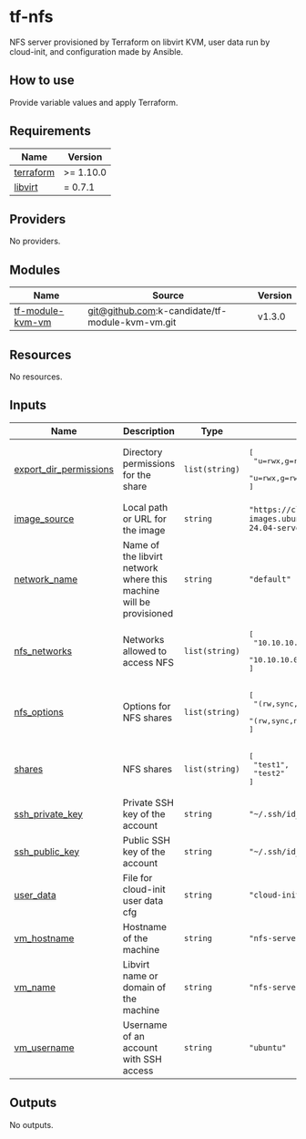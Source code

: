 # tf-nfs
NFS server provisioned by Terraform on libvirt KVM, user data run by cloud-init, and configuration made by Ansible.

## How to use
Provide variable values and apply Terraform.

<!-- BEGIN_TF_DOCS -->
## Requirements

| Name | Version |
|------|---------|
| <a name="requirement_terraform"></a> [terraform](#requirement\_terraform) | >= 1.10.0 |
| <a name="requirement_libvirt"></a> [libvirt](#requirement\_libvirt) | = 0.7.1 |

## Providers

No providers.

## Modules

| Name | Source | Version |
|------|--------|---------|
| <a name="module_tf-module-kvm-vm"></a> [tf-module-kvm-vm](#module\_tf-module-kvm-vm) | git@github.com:k-candidate/tf-module-kvm-vm.git | v1.3.0 |

## Resources

No resources.

## Inputs

| Name | Description | Type | Default | Required |
|------|-------------|------|---------|:--------:|
| <a name="input_export_dir_permissions"></a> [export\_dir\_permissions](#input\_export\_dir\_permissions) | Directory permissions for the share | `list(string)` | <pre>[<br/>  "u=rwx,g=rwx,o=rwx",<br/>  "u=rwx,g=rwx,o=rwx"<br/>]</pre> | no |
| <a name="input_image_source"></a> [image\_source](#input\_image\_source) | Local path or URL for the image | `string` | `"https://cloud-images.ubuntu.com/releases/noble/release/ubuntu-24.04-server-cloudimg-amd64.img"` | no |
| <a name="input_network_name"></a> [network\_name](#input\_network\_name) | Name of the libvirt network where this machine will be provisioned | `string` | `"default"` | no |
| <a name="input_nfs_networks"></a> [nfs\_networks](#input\_nfs\_networks) | Networks allowed to access NFS | `list(string)` | <pre>[<br/>  "10.10.10.0/255.255.255.0",<br/>  "10.10.10.0/255.255.255.0"<br/>]</pre> | no |
| <a name="input_nfs_options"></a> [nfs\_options](#input\_nfs\_options) | Options for NFS shares | `list(string)` | <pre>[<br/>  "(rw,sync,no_subtree_check)",<br/>  "(rw,sync,no_subtree_check)"<br/>]</pre> | no |
| <a name="input_shares"></a> [shares](#input\_shares) | NFS shares | `list(string)` | <pre>[<br/>  "test1",<br/>  "test2"<br/>]</pre> | no |
| <a name="input_ssh_private_key"></a> [ssh\_private\_key](#input\_ssh\_private\_key) | Private SSH key of the account | `string` | `"~/.ssh/id_ed25519"` | no |
| <a name="input_ssh_public_key"></a> [ssh\_public\_key](#input\_ssh\_public\_key) | Public SSH key of the account | `string` | `"~/.ssh/id_ed25519.pub"` | no |
| <a name="input_user_data"></a> [user\_data](#input\_user\_data) | File for cloud-init user data cfg | `string` | `"cloud-init/user-data.cfg"` | no |
| <a name="input_vm_hostname"></a> [vm\_hostname](#input\_vm\_hostname) | Hostname of the machine | `string` | `"nfs-server.domain.dom"` | no |
| <a name="input_vm_name"></a> [vm\_name](#input\_vm\_name) | Libvirt name or domain of the machine | `string` | `"nfs-server"` | no |
| <a name="input_vm_username"></a> [vm\_username](#input\_vm\_username) | Username of an account with SSH access | `string` | `"ubuntu"` | no |

## Outputs

No outputs.
<!-- END_TF_DOCS -->